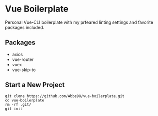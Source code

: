 # Vue Boilerplate

Personal Vue-CLI boilerplate with my prfeared linting settings and favorite packages included.

## Packages

 - axios
 - vue-router
 - vuex
 - vue-skip-to

## Start a New Project

```
git clone https://github.com/Abbe98/vue-boilerplate.git
cd vue-boilerplate
rm -rf .git/
git init
```
